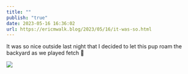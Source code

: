 ```yaml
---
title: ""
publish: "true"
date: 2023-05-16 16:36:02
url: https://ericmwalk.blog/2023/05/16/it-was-so.html
---
```


It was so nice outside last night that I decided to let this pup roam the backyard as we played fetch 🐶

![](https://ericmwalk.blog/uploads/2023/bba3bf62cc.jpg)